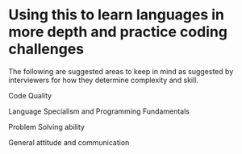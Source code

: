 # Using this to learn languages in more depth and practice coding challenges

The following are suggested areas to keep in mind as suggested by interviewers for how they determine complexity and skill.

Code Quality

Language Specialism and Programming Fundamentals

Problem Solving ability

General attitude and communication
